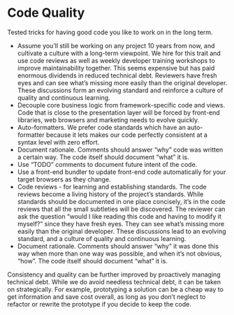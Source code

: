 # Code Quality

Tested tricks for having good code you like to work on in the long term.

  * Assume you’ll still be working on any project 10 years from now, and cultivate a culture with a long-term viewpoint. We hire for this trait and use code reviews as well as weekly developer training workshops to improve maintainability together. This seems expensive but has paid enormous dividends in reduced technical debt.  Reviewers have fresh eyes and can see what’s missing more easily than the original developer. These discussions form an evolving standard and reinforce a culture of quality and continuous learning.
  * Decouple core business logic from framework-specific code and views. Code that is close to the presentation layer will be forced by front-end libraries, web browsers and marketing needs to evolve quickly.
  * Auto-formatters. We prefer code standards which have an auto-formatter because it lets makes our code perfectly consistent at a syntax level with zero effort.
  * Document rationale. Comments should answer “why” code was written a certain way. The code itself should document “what” it is.
  * Use “TODO” comments to document future intent of the code.
  * Use a front-end bundler to update front-end code automatically for your target browsers as they change.
  * Code reviews - for learning and establishing standards. The code reviews become a living history of the project’s standards. While standards should be documented in one place concisely, it’s in the code reviews that all the small subtleties will be discovered. The reviewer can ask the question “would I like reading this code and having to modify it myself?” since they have fresh eyes. They can see what’s missing more easily than the original developer. These discussions lead to an evolving standard, and a culture of quality and continuous learning.
  * Document rationale. Comments should answer “why” it was done this way when more than one way was possible, and when it’s not obvious, “how”. The code itself should document “what” it is.

Consistency and quality can be further improved by proactively managing technical debt. While we do avoid needless technical debt, it can be taken on strategically. For example, prototyping a solution can be a cheap way to get information and save cost overall, as long as you don’t neglect to refactor or rewrite the prototype if you decide to keep the code.
